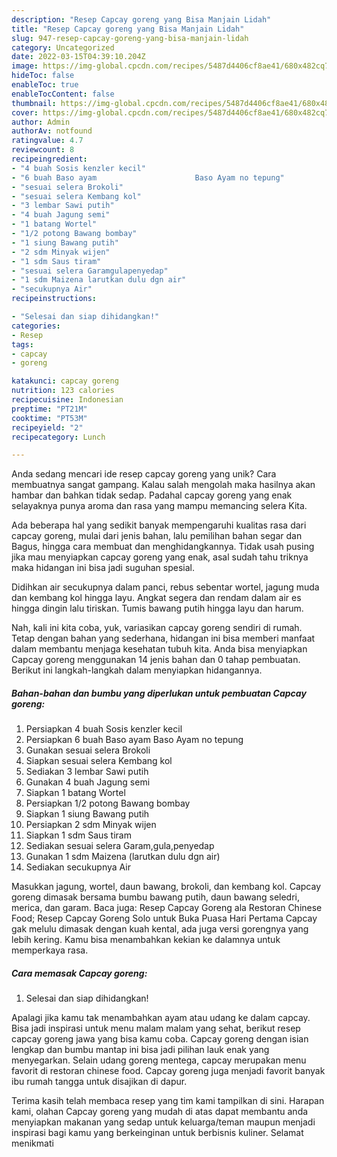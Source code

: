 ```yaml
---
description: "Resep Capcay goreng yang Bisa Manjain Lidah"
title: "Resep Capcay goreng yang Bisa Manjain Lidah"
slug: 947-resep-capcay-goreng-yang-bisa-manjain-lidah
category: Uncategorized
date: 2022-03-15T04:39:10.204Z
image: https://img-global.cpcdn.com/recipes/5487d4406cf8ae41/680x482cq70/capcay-goreng-foto-resep-utama.jpg
hideToc: false
enableToc: true
enableTocContent: false
thumbnail: https://img-global.cpcdn.com/recipes/5487d4406cf8ae41/680x482cq70/capcay-goreng-foto-resep-utama.jpg
cover: https://img-global.cpcdn.com/recipes/5487d4406cf8ae41/680x482cq70/capcay-goreng-foto-resep-utama.jpg
author: Admin
authorAv: notfound
ratingvalue: 4.7
reviewcount: 8
recipeingredient:
- "4 buah Sosis kenzler kecil"
- "6 buah Baso ayam                      Baso Ayam no tepung"
- "sesuai selera Brokoli"
- "sesuai selera Kembang kol"
- "3 lembar Sawi putih"
- "4 buah Jagung semi"
- "1 batang Wortel"
- "1/2 potong Bawang bombay"
- "1 siung Bawang putih"
- "2 sdm Minyak wijen"
- "1 sdm Saus tiram"
- "sesuai selera Garamgulapenyedap"
- "1 sdm Maizena larutkan dulu dgn air"
- "secukupnya Air"
recipeinstructions:

- "Selesai dan siap dihidangkan!"
categories:
- Resep
tags:
- capcay
- goreng

katakunci: capcay goreng 
nutrition: 123 calories
recipecuisine: Indonesian
preptime: "PT21M"
cooktime: "PT53M"
recipeyield: "2"
recipecategory: Lunch

---
```





Anda sedang mencari ide resep capcay goreng yang unik? Cara membuatnya sangat gampang. Kalau salah mengolah maka hasilnya akan hambar dan bahkan tidak sedap. Padahal capcay goreng yang enak selayaknya punya aroma dan rasa yang mampu memancing selera Kita.





Ada beberapa hal yang sedikit banyak mempengaruhi kualitas rasa dari capcay goreng, mulai dari jenis bahan, lalu pemilihan bahan segar dan Bagus, hingga cara membuat dan menghidangkannya. Tidak usah pusing jika mau menyiapkan capcay goreng yang enak,      asal sudah tahu triknya maka hidangan ini bisa jadi suguhan spesial.














Didihkan air secukupnya dalam panci, rebus sebentar wortel, jagung muda dan kembang kol hingga layu. Angkat segera dan rendam dalam air es hingga dingin lalu tiriskan. Tumis bawang putih hingga layu dan harum.






Nah, kali ini kita coba, yuk, variasikan capcay goreng sendiri di rumah. Tetap dengan bahan yang sederhana, hidangan ini bisa memberi manfaat dalam membantu menjaga kesehatan tubuh kita. Anda bisa menyiapkan Capcay goreng menggunakan 14 jenis bahan dan 0 tahap pembuatan. Berikut ini langkah-langkah dalam menyiapkan hidangannya.

<!--inarticleads1-->

##### Bahan-bahan dan bumbu yang diperlukan untuk pembuatan Capcay goreng:

1. Persiapkan 4 buah Sosis kenzler kecil
1. Persiapkan 6 buah Baso ayam                      Baso Ayam no tepung
1. Gunakan sesuai selera Brokoli
1. Siapkan sesuai selera Kembang kol
1. Sediakan 3 lembar Sawi putih
1. Gunakan 4 buah Jagung semi
1. Siapkan 1 batang Wortel
1. Persiapkan 1/2 potong Bawang bombay
1. Siapkan 1 siung Bawang putih
1. Persiapkan 2 sdm Minyak wijen
1. Siapkan 1 sdm Saus tiram
1. Sediakan sesuai selera Garam,gula,penyedap
1. Gunakan 1 sdm Maizena (larutkan dulu dgn air)
1. Sediakan secukupnya Air


Masukkan jagung, wortel, daun bawang, brokoli, dan kembang kol. Capcay goreng dimasak bersama bumbu bawang putih, daun bawang seledri, merica, dan garam. Baca juga: Resep Capcay Goreng ala Restoran Chinese Food; Resep Capcay Goreng Solo untuk Buka Puasa Hari Pertama Capcay gak melulu dimasak dengan kuah kental, ada juga versi gorengnya yang lebih kering. Kamu bisa menambahkan kekian ke dalamnya untuk memperkaya rasa. 

<!--inarticleads2-->

##### Cara memasak Capcay goreng:


1. Selesai dan siap dihidangkan!

Apalagi jika kamu tak menambahkan ayam atau udang ke dalam capcay. Bisa jadi inspirasi untuk menu malam malam yang sehat, berikut resep capcay goreng jawa yang bisa kamu coba. Capcay goreng dengan isian lengkap dan bumbu mantap ini bisa jadi pilihan lauk enak yang menyegarkan. Selain udang goreng mentega, capcay merupakan menu favorit di restoran chinese food. Capcay goreng juga menjadi favorit banyak ibu rumah tangga untuk disajikan di dapur. 

Terima kasih telah membaca resep yang tim kami tampilkan di sini. Harapan kami, olahan Capcay goreng yang mudah di atas dapat membantu anda menyiapkan makanan yang sedap untuk keluarga/teman maupun menjadi inspirasi bagi kamu yang berkeinginan untuk berbisnis kuliner. Selamat menikmati
